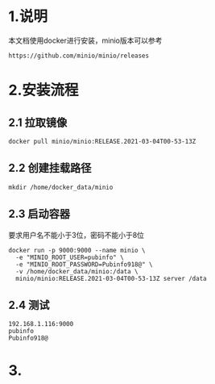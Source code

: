 # 1.说明

本文档使用docker进行安装，minio版本可以参考

```
https://github.com/minio/minio/releases
```

# 2.安装流程

## 2.1 拉取镜像

```
docker pull minio/minio:RELEASE.2021-03-04T00-53-13Z
```



## 2.2 创建挂载路径

```
mkdir /home/docker_data/minio
```



## 2.3 启动容器

要求用户名不能小于3位，密码不能小于8位

```
docker run -p 9000:9000 --name minio \
  -e "MINIO_ROOT_USER=pubinfo" \
  -e "MINIO_ROOT_PASSWORD=Pubinfo918@" \
  -v /home/docker_data/minio:/data \
  minio/minio:RELEASE.2021-03-04T00-53-13Z server /data
```



## 2.4 测试

```
192.168.1.116:9000
pubinfo
Pubinfo918@
```



# 3.
